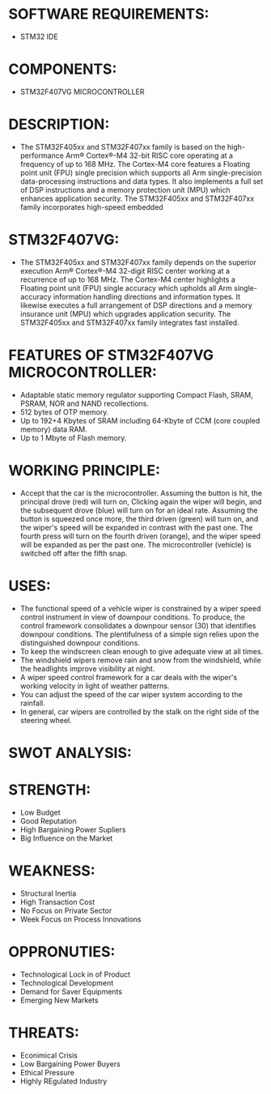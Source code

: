 # SOFTWARE REQUIREMENTS:
* STM32 IDE

# COMPONENTS:
* STM32F407VG MICROCONTROLLER 

# DESCRIPTION:
* The STM32F405xx and STM32F407xx family is based on the high-performance Arm® Cortex®-M4 32-bit RISC core operating at a frequency of up to 168 MHz. The Cortex-M4 core features a Floating point unit (FPU) single precision which supports all Arm single-precision data-processing instructions and data types. It also implements a full set of DSP instructions and a memory protection unit (MPU) which enhances application security. The STM32F405xx and STM32F407xx family incorporates high-speed embedded

# STM32F407VG:

* The STM32F405xx and STM32F407xx family depends on the superior execution Arm® Cortex®-M4 32-digit RISC center working at a recurrence of up to 168 MHz. The Cortex-M4 center highlights a Floating point unit (FPU) single accuracy which upholds all Arm single-accuracy information handling directions and information types. It likewise executes a full arrangement of DSP directions and a memory insurance unit (MPU) which upgrades application security. The STM32F405xx and STM32F407xx family integrates fast installed.

# FEATURES OF STM32F407VG MICROCONTROLLER:
* Adaptable static memory regulator supporting Compact Flash, SRAM, PSRAM, NOR and NAND recollections.
* 512 bytes of OTP memory.
* Up to 192+4 Kbytes of SRAM including 64-Kbyte of CCM (core coupled memory) data RAM.
* Up to 1 Mbyte of Flash memory.

# WORKING PRINCIPLE:

* Accept that the car is the microcontroller. Assuming the button is hit, the principal drove (red) will turn on, Clicking again the wiper will begin, and the subsequent drove (blue) will turn on for an ideal rate. Assuming the button is squeezed once more, the third driven (green) will turn on, and the wiper's speed will be expanded in contrast with the past one. The fourth press will turn on the fourth driven (orange), and the wiper speed will be expanded as per the past one. The microcontroller (vehicle) is switched off after the fifth snap.

# USES:
* The functional speed of a vehicle wiper is constrained by a wiper speed control instrument in view of downpour conditions. To produce, the control framework consolidates a downpour sensor (30) that identifies downpour conditions. The plentifulness of a simple sign relies upon the distinguished downpour conditions.
* To keep the windscreen clean enough to give adequate view at all times. 
* The windshield wipers remove rain and snow from the windshield, while the headlights improve visibility at night.
* A wiper speed control framework for a car deals with the wiper's working velocity in light of weather patterns.
* You can adjust the speed of the car wiper system according to the rainfall.
* In general, car wipers are controlled by the stalk on the right side of the steering wheel.

# SWOT ANALYSIS:

# STRENGTH:
* Low Budget
* Good Reputation
* High Bargaining Power Supliers
* Big Influence on the Market

# WEAKNESS:
* Structural Inertia
* High Transaction Cost
* No Focus on Private Sector
* Week Focus on Process Innovations

# OPPRONUTIES:
* Technological Lock in of Product
* Technological Development
* Demand for Saver Equipments
* Emerging New Markets

# THREATS:
* Econimical Crisis
* Low Bargaining Power Buyers
* Ethical Pressure
* Highly REgulated Industry